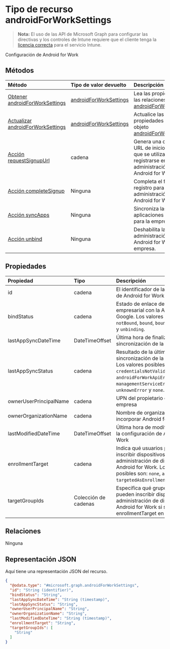 # <a name="androidforworksettings-resource-type"></a>Tipo de recurso androidForWorkSettings

> **Nota:** El uso de las API de Microsoft Graph para configurar las directivas y los controles de Intune requiere que el cliente tenga la [licencia correcta](https://go.microsoft.com/fwlink/?linkid=839381) para el servicio Intune.

Configuración de Android for Work
## <a name="methods"></a>Métodos
|Método|Tipo de valor devuelto|Descripción|
|:---|:---|:---|
|[Obtener androidForWorkSettings](../api/intune_androidforwork_androidforworksettings_get.md)|[androidForWorkSettings](../resources/intune_androidforwork_androidforworksettings.md)|Lea las propiedades y las relaciones del objeto [androidForWorkSettings](../resources/intune_androidforwork_androidforworksettings.md).|
|[Actualizar androidForWorkSettings](../api/intune_androidforwork_androidforworksettings_update.md)|[androidForWorkSettings](../resources/intune_androidforwork_androidforworksettings.md)|Actualice las propiedades de un objeto [androidForWorkSettings](../resources/intune_androidforwork_androidforworksettings.md).|
|[Acción requestSignupUrl](../api/intune_androidforwork_androidforworksettings_requestsignupurl.md)|cadena|Genera una dirección URL de inicio de sesión que se utiliza para registrarse en la administración de Android for Work.|
|[Acción completeSignup](../api/intune_androidforwork_androidforworksettings_completesignup.md)|Ninguna|Completa el flujo de registro para la administración de Android for Work.|
|[Acción syncApps](../api/intune_androidforwork_androidforworksettings_syncapps.md)|Ninguna|Sincroniza las aplicaciones aprobadas para la empresa.|
|[Acción unbind](../api/intune_androidforwork_androidforworksettings_unbind.md)|Ninguna|Deshabilita la administración de Android for Work para la empresa.|

## <a name="properties"></a>Propiedades
|Propiedad|Tipo|Descripción|
|:---|:---|:---|
|id|cadena|El identificador de la configuración de Android for Work|
|bindStatus|cadena|Estado de enlace del espacio empresarial con la API del EMM de Google. Los valores posibles son: `notBound`, `bound`, `boundAndValidated` y `unbinding`.|
|lastAppSyncDateTime|DateTimeOffset|Última hora de finalización para la sincronización de la aplicación|
|lastAppSyncStatus|cadena|Resultado de la última sincronización de la aplicación. Los valores posibles son: `success`, `credentialsNotValid`, `androidForWorkApiError`, `managementServiceError`, `unknownError` y `none`.|
|ownerUserPrincipalName|cadena|UPN del propietario que creó la empresa|
|ownerOrganizationName|cadena|Nombre de organización usado al incorporar Android for Work|
|lastModifiedDateTime|DateTimeOffset|Última hora de modificación para la configuración de Android for Work|
|enrollmentTarget|cadena|Indica qué usuarios pueden inscribir dispositivos en la administración de dispositivos de Android for Work. Los valores posibles son: `none`, `all`, `targeted` y `targetedAsEnrollmentRestrictions`.|
|targetGroupIds|Colección de cadenas|Especifica qué grupos de AAD pueden inscribir dispositivos en la administración de dispositivos de Android for Work si se establece enrollmentTarget en "Dirigido"|

## <a name="relationships"></a>Relaciones
Ninguna
## <a name="json-representation"></a>Representación JSON
Aquí tiene una representación JSON del recurso.
<!-- {
  "blockType": "resource",
  "keyProperty": "id",
  "@odata.type": "microsoft.graph.androidForWorkSettings"
}
-->
``` json
{
  "@odata.type": "#microsoft.graph.androidForWorkSettings",
  "id": "String (identifier)",
  "bindStatus": "String",
  "lastAppSyncDateTime": "String (timestamp)",
  "lastAppSyncStatus": "String",
  "ownerUserPrincipalName": "String",
  "ownerOrganizationName": "String",
  "lastModifiedDateTime": "String (timestamp)",
  "enrollmentTarget": "String",
  "targetGroupIds": [
    "String"
  ]
}
```



